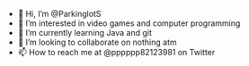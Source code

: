 - 👋 Hi, I’m @ParkinglotS
- 👀 I’m interested in video games and computer programming 
- 🌱 I’m currently learning Java and git
- 💞️ I’m looking to collaborate on nothing atm
- 📫 How to reach me at @pppppp82123981 on Twitter 

<!---
ParkinglotS/ParkinglotS is a ✨ special ✨ repository because its `README.md` (this file) appears on your GitHub profile.
You can click the Preview link to take a look at your changes.
--->
